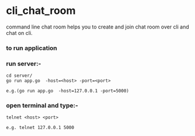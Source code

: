 # cli_chat_room
command line chat room helps you to create and join chat room over cli and chat on cli.

### to run application
### run server:-
```
cd server/
go run app.go  -host=<host> -port=<port>
	
e.g.(go run app.go  -host=127.0.0.1 -port=5000)

```
### open terminal and type:-
```
telnet <host> <port>

e.g. telnet 127.0.0.1 5000
```
